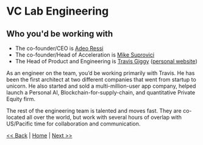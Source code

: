 # VC Lab Engineering
## Who you'd be working with

- The co-founder/CEO is [Adeo Ressi](https://www.linkedin.com/in/adeoressi/)
- The co-founder/Head of Acceleration is [Mike Suprovici](https://www.linkedin.com/in/mikesuprovici/)
- The Head of Product and Engineering is [Travis Giggy](https://www.linkedin.com/in/travisgiggy/) ([personal website](https://travis.giggy.com/))

As an engineer on the team, you’d be working primarily with Travis. He has been the first architect at two different companies that went from startup to unicorn. He also started and sold a multi-million-user app company, helped launch a Personal AI, Blockchain-for-supply-chain, and quantitative Private Equity firm.

The rest of the engineering team is talented and moves fast. They are co-located all over the world, but work with several hours of overlap with US/Pacific time for collaboration and communication.

[<< Back](impact-and-mission.md)  |  [Home](README.md)  |  [Next >>](engineering-principles.md)